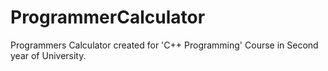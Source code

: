 # ProgrammerCalculator
Programmers Calculator created for 'C++ Programming' Course in Second year of University.

